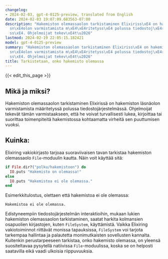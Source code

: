 ```yaml
---
changelog:
- 2024-02-03, gpt-4-0125-preview, translated from English
date: 2024-02-03 19:07:09.683563-07:00
description: "Hakemiston olemassaolon tarkistaminen Elixiriss\xE4 on hakemiston l\xE4\
  sn\xE4olon varmistamista m\xE4\xE4ritetyss\xE4 polussa tiedostoj\xE4rjestelm\xE4\
  ss\xE4. Ohjelmoijat tekev\xE4t\u2026"
lastmod: 2024-02-19 22:05:15.182421
model: gpt-4-0125-preview
summary: "Hakemiston olemassaolon tarkistaminen Elixiriss\xE4 on hakemiston l\xE4\
  sn\xE4olon varmistamista m\xE4\xE4ritetyss\xE4 polussa tiedostoj\xE4rjestelm\xE4\
  ss\xE4. Ohjelmoijat tekev\xE4t\u2026"
title: Tarkistetaan, onko hakemisto olemassa
---
```


{{< edit_this_page >}}

## Mikä ja miksi?
Hakemiston olemassaolon tarkistaminen Elixirissä on hakemiston läsnäolon varmistamista määritetyssä polussa tiedostojärjestelmässä. Ohjelmoijat tekevät tämän varmistaakseen, että he voivat turvallisesti lukea, kirjoittaa tai suorittaa toimenpiteitä hakemistossa kohtaamatta virheitä sen puuttumisen vuoksi.

## Kuinka:
Elixiring vakiokirjasto tarjoaa suoraviivaisen tavan tarkistaa hakemiston olemassaolo `File`-moduulin kautta. Näin voit käyttää sitä:

```elixir
if File.dir?("polku/hakemistoon") do
  IO.puts "Hakemisto on olemassa!"
else
  IO.puts "Hakemistoa ei ole olemassa."
end
```

Esimerkkitulostus, olettaen että hakemistoa ei ole olemassa:
```
Hakemistoa ei ole olemassa.
```

Edistyneempiin tiedostojärjestelmän interaktioihin, mukaan lukien hakemiston olemassaolon tarkistaminen, saatat harkita kolmansien osapuolien kirjastojen, kuten `FileSystem`, käyttämistä. Vaikka Elixiring vakiotoiminnot riittävät monissa tapauksissa, `FileSystem` voi tarjota tarkempaa hallintaa ja palautetta monimutkaisten sovellusten kannalta. Kuitenkin perustarpeeseen tarkistaa, onko hakemisto olemassa, on yleensä suositeltavaa pysytellä natiivissa `File`-moduulissa, koska se on helposti saatavilla eikä vaadi ulkoisia riippuvuuksia.
